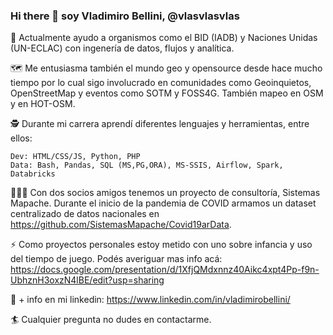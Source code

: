 ### Hi there 👋 soy Vladimiro Bellini, @vlasvlasvlas

<!--
**vlasvlasvlas/vlasvlasvlas** is a ✨ _special_ ✨ repository because its `README.md` (this file) appears on your GitHub profile.

Here are some ideas to get you started:

- 🔭 I’m currently working on ...
- 🌱 I’m currently learning ...
- 👯 I’m looking to collaborate on ...
- 🤔 I’m looking for help with ...
- 💬 Ask me about ...
- 📫 How to reach me: ...
- 😄 Pronouns: ...
- ⚡ Fun fact: ...
-->

👷 Actualmente ayudo a organismos como el BID (IADB) y Naciones Unidas (UN-ECLAC) con ingenería de datos, flujos y analítica.

🗺️ Me entusiasma también el mundo geo y opensource desde hace mucho tiempo por lo cual sigo involucrado en comunidades como Geoinquietos, OpenStreetMap y eventos como SOTM y FOSS4G. También mapeo en OSM y en HOT-OSM.

🕵 Durante mi carrera aprendí diferentes lenguajes y herramientas, entre ellos:

    Dev: HTML/CSS/JS, Python, PHP
    Data: Bash, Pandas, SQL (MS,PG,ORA), MS-SSIS, Airflow, Spark, Databricks

🧑‍🤝‍🧑 Con dos socios amigos tenemos un proyecto de consultoría, Sistemas Mapache. Durante el inicio de la pandemia de COVID armamos un dataset centralizado de datos nacionales en https://github.com/SistemasMapache/Covid19arData.

⚡ Como proyectos personales estoy metido con uno sobre infancia y uso del tiempo de juego. Podés averiguar mas info acá: https://docs.google.com/presentation/d/1XfjQMdxnnz40Aikc4xpt4Pp-f9n-UbhznH3oxzN4lBE/edit?usp=sharing

🔗 + info en mi linkedin: https://www.linkedin.com/in/vladimirobellini/

🏄 Cualquier pregunta no dudes en contactarme.
